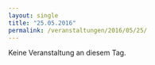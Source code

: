 ```yaml
---
layout: single
title: "25.05.2016"
permalink: /veranstaltungen/2016/05/25/
---
```


Keine Veranstaltung an diesem Tag.
